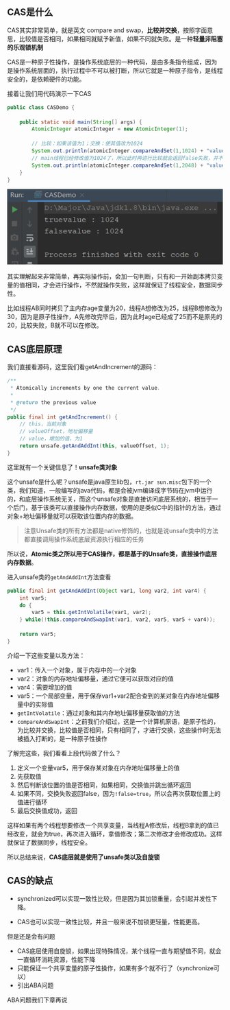 ## CAS是什么

CAS其实非常简单，就是英文 compare and swap，**比较并交换**，按照字面意思，比较值是否相同，如果相同就赋予新值，如果不同就失败。是一种**轻量非阻塞的乐观锁机制**

CAS是一种原子性操作，是操作系统底层的一种代码，是由多条指令组成，因为是操作系统层面的，执行过程中不可以被打断，所以它就是一种原子指令，是线程安全的，是依赖硬件的功能。

接着让我们用代码演示一下CAS

```java
public class CASDemo {

    public static void main(String[] args) {
        AtomicInteger atomicInteger = new AtomicInteger(1);

        // 比较：如果该值为1；交换：使其值改为1024
        System.out.println(atomicInteger.compareAndSet(1,1024) + "value : " + atomicInteger.intValue());
        // main线程已经修改值为1024了，所以此时再进行比较就会返回false失败，并不会赋值
        System.out.println(atomicInteger.compareAndSet(1,2048) + "value : " + atomicInteger.intValue());
    }
}
```

![image-20210104144355417](image/image-20210104144355417.png)

其实理解起来非常简单，再实际操作前，会加一句判断，只有和一开始副本拷贝变量的值相同，才会进行操作，不然就操作失败，这样就保证了线程安全，数据同步性。

比如线程AB同时拷贝了主内存age变量为20，线程A想修改为25，线程B想修改为30，因为是原子性操作，A先修改完毕后，因为此时age已经成了25而不是原先的20，比较失败，B就不可以在修改。

## CAS底层原理

我们直接看源码，这里我们看getAndIncrement的源码：

```java
/**
 * Atomically increments by one the current value.
 *
 * @return the previous value
 */
public final int getAndIncrement() {
    // this，当前对象
    // valueOffset，地址偏移量
    // value，增加的值，为1
    return unsafe.getAndAddInt(this, valueOffset, 1);
}
```

这里就有一个关键信息了！**unsafe类对象**

这个unsafe是什么呢？unsafe是java原生lib包，`rt.jar sun.misc`包下的一个类，我们知道，一般编写的java代码，都是会被jvm编译成字节码在jvm中运行的，和底层操作系统无关，而这个unsafe对象是直接访问底层系统的，相当于一个后门，基于该类可以直接操作内存数据，使用的是类似C中的指针的方法，通过对象+地址偏移量就可以获取该位置内存的数据。

> 注意Unsafe类的所有方法都是native修饰的，也就是说unsafe类中的方法都直接调用操作系统底层资源执行相应的任务

所以说，**Atomic类之所以用于CAS操作，都是基于的Unsafe类，直接操作底层内存数据**。

进入unsafe类的`getAndAddInt`方法查看

```java
public final int getAndAddInt(Object var1, long var2, int var4) {
    int var5;
    do {
        var5 = this.getIntVolatile(var1, var2);
    } while(!this.compareAndSwapInt(var1, var2, var5, var5 + var4));

    return var5;
}
```

介绍一下这些变量以及方法：

- var1：传入一个对象，属于内存中的一个对象
- var2：对象的内存地址偏移量，通过它便可以获取对应的值
- var4：需要增加的值
- var5：一个局部变量，用于保存var1+var2配合查到的某对象在内存地址偏移量中的实际值
- `getIntVolatile`：通过对象和其内存地址偏移量获取值的方法
- `compareAndSwapInt`：之前我们介绍过，这是一个计算机原语，是原子性的，为比较并交换，比较值是否相同，只有相同了，才进行交换，这些操作时无法被插入打断的，是一种原子性操作

了解完这些，我们看看上段代码做了什么？

1. 定义一个变量var5，用于保存某对象在内存地址偏移量上的值
2. 先获取值
3. 然后判断该位置的值是否相同，如果相同，交换值并跳出循环返回
4. 如果不同，交换失败返回false，因为`!false=true`，所以会再次获取位置上的值进行循环
5. 最后交换值成功，返回

这样如果有两个线程想要修改一个共享变量，当线程A修改后，线程B拿到的值已经改变，就会为true，再次进入循环，拿值修改；第二次修改才会修改成功。这样就保证了数据同步，线程安全。

所以总结来说，**CAS底层就是使用了unsafe类以及自旋锁**

## CAS的缺点

- synchronized可以实现一致性比较，但是因为其加锁重量，会引起并发性下降。

- CAS也可以实现一致性比较，并且一般来说不加锁更轻量，性能更高。

但是还是会有问题

- CAS底层使用自旋锁，如果出现特殊情况，某个线程一直与期望值不同，就会一直循环消耗资源，性能下降
- 只能保证一个共享变量的原子性操作，如果有多个就不行了（synchronize可以）
- 引出ABA问题

ABA问题我们下章再说